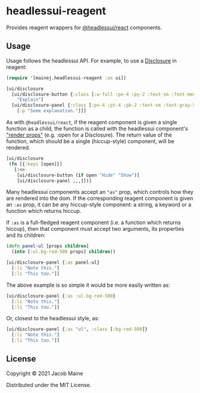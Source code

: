 # headlessui-reagent

Provides reagent wrappers for [@headlessui/react][headlessui] components.

## Usage

Usage follows the headlessui API. For example, to use a
[Disclosure][headlessui-disclosure] in reagent:

```clojure
(require '[mainej.headlessui-reagent :as ui])
```

```clojure
[ui/disclosure
  [ui/disclosure-button {:class [:w-full :px-4 :py-2 :text-sm :font-medium :text-purple-900 :bg-purple-100 :rounded-lg]}
    "Explain"]
  [ui/disclosure-panel {:class [:px-4 :pt-4 :pb-2 :text-sm :text-gray-500]}
    [:p "Some explanation."]]]
```

As with `@headlessui/react`, if the reagent component is given a single
function as a child, the function is called with the headlessui component's
["render props"][render-props] (e.g. :open for a Disclosure). The return
value of the function, which should be a single (hiccup-style) component, will
be rendered.

```clojure
[ui/disclosure
 (fn [{:keys [open]}]
   [:<>
    [ui/disclosure-button (if open "Hide" "Show")]
    [ui/disclosure-panel ,,,]])]
```

Many headlessui components accept an `"as"` prop, which controls how they are
rendered into the dom. If the corresponding reagent component is given an `:as`
prop, it can be any hiccup-style component: a string, a keyword or a function
which returns hiccup.

If `:as` is a full-fledged reagent component (i.e. a function which returns
hiccup), then that component must accept two arguments, its properties and its
children:

```clojure
(defn panel-ul [props children]
  (into [:ul.bg-red-500 props] children))

[ui/disclosure-panel {:as panel-ul}
  [:li "Note this."]
  [:li "This too."]]
```

The above example is so simple it would be more easily written as:

```clojure
[ui/disclosure-panel {:as :ul.bg-red-500}
  [:li "Note this."]
  [:li "This too."]]
```

Or, closest to the headlessui style, as:

```clojure
[ui/disclosure-panel {:as "ul", :class [:bg-red-500]}
  [:li "Note this."]
  [:li "This too."]]
```

## License

Copyright © 2021 Jacob Maine

Distributed under the MIT License.

[render-props]: https://reactjs.org/docs/render-props.html
[headlessui]: https://headlessui.dev/
[headlessui-disclosure]: https://headlessui.dev/react/disclosure
